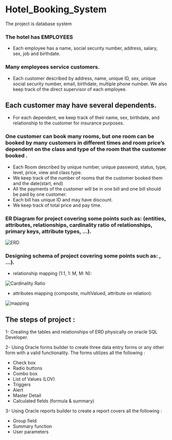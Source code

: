 # Hotel_Booking_System
The project is database system 

### The hotel has EMPLOYEES 
- Each employee has a name, social security number, address, salary, sex, job and birthdate. 
### Many employees service customers.
- Each customer described by address, name, unique ID, sex, unique social security number, email, birthdate, multiple phone number. We also keep track of the direct supervisor of each employee.
## Each customer may have several dependents. 
- For each dependent, we keep track of their name, sex, birthdate, and relationship to the customer for insurance purposes.
### One customer can book many rooms, but one room can be booked by many customers in different times and room price’s dependent on the class and type of the room that the customer booked . 
- Each Room described by unique number, unique password, status, type, level, price, view and class type.   
- We keep track of the number of rooms that the customer booked them and the date(start, end)
- All the payments of the customer will be in one bill and one bill should be paid by one customer.
- Each bill has unique ID and may have discount. 
- We keep track of total price and pay time.

### ER Diagram for project covering some points such as: (entities, attributes, relationships, cardinality ratio of relationships, primary keys, attribute types, ...).

![ERD](https://user-images.githubusercontent.com/92521186/175804288-b3908f5e-a5a9-459a-a239-7101381c0e87.png)

### Designing schema of project covering some points such as: , ...).

- relationship mapping (1:1, 1: M, M: N):

![Cardinality Ratio](https://user-images.githubusercontent.com/92521186/175804454-ba2778ae-4d3a-475e-9942-47b215b54e5b.png)

- attributes mapping (composite, multiValued, attribute on relation):

![mapping](https://user-images.githubusercontent.com/92521186/175804292-1ddcae32-40e3-4a14-b761-130616158478.jpeg)

## The steps of project :
1- Creating the tables and relationships of ERD physically on oracle SQL Developer.

2- Using Oracle forms builder to create three data entry forms or any other form with a valid functionality. The forms utilizes all the following :
- Check box
- Radio buttons
- Combo box
- List of Values (LOV)
- Triggers
- Alert
- Master Detail
- Calculated fields (formula & summary)

3- Using Oracle reports builder to create a report covers all the following :
- Group field
- Summary function
- User parameters
